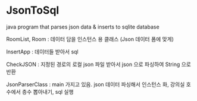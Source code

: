 # JsonToSql
java program that parses json data &amp; inserts to sqlite database

RoomList, Room : 데이터 담을 인스턴스 용 클래스 (Json 데이터 폼에 맞게)

InsertApp : 데이터들 받아서 sql

CheckJSON : 지정된 경로의 로컬 json 파일 받아서 json 으로 파싱하여 String 으로 반환

JsonParserClass : main 가지고 있음. json 데이터 파싱해서 인스턴스 화, 강의실 호수에서 층수 뽑아내기, sql 실행

